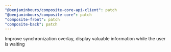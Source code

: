 ```yaml
---
"@benjaminbours/composite-core-api-client": patch
"@benjaminbours/composite-core": patch
"composite-front": patch
"composite-back": patch
---
```


Improve synchronization overlay, display valuable information while the user is waiting
